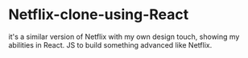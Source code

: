 # Netflix-clone-using-React
it's a similar version of Netflix with my own design touch, showing my abilities in React. JS to build something advanced like Netflix.
